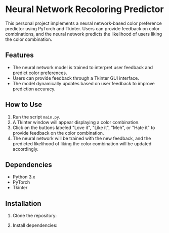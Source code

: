 # Neural Network Recoloring Predictor

This personal project implements a neural network-based color preference predictor using PyTorch and Tkinter. Users can provide feedback on color combinations, and the neural network predicts the likelihood of users liking the color combination.

## Features

- The neural network model is trained to interpret user feedback and predict color preferences.
- Users can provide feedback through a Tkinter GUI interface.
- The model dynamically updates based on user feedback to improve prediction accuracy.

## How to Use

1. Run the script `main.py`.
2. A Tkinter window will appear displaying a color combination.
3. Click on the buttons labeled "Love it", "Like it", "Meh", or "Hate it" to provide feedback on the color combination.
4. The neural network will be trained with the new feedback, and the predicted likelihood of liking the color combination will be updated accordingly.

## Dependencies

- Python 3.x
- PyTorch
- Tkinter

## Installation

1. Clone the repository:

2. Install dependencies:
